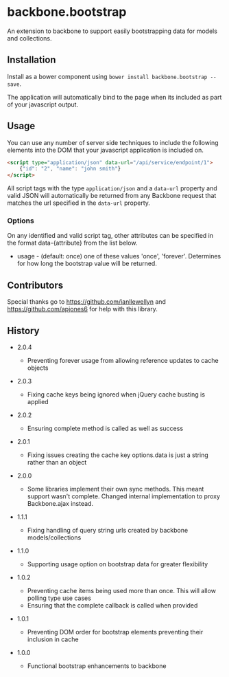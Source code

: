 # backbone.bootstrap

An extension to backbone to support easily bootstrapping data for models and collections.

## Installation

Install as a bower component using `bower install backbone.bootstrap --save`.

The application will automatically bind to the page when its included as part of your javascript output.

## Usage

You can use any number of server side techniques to include the following elements into the DOM that your javascript application is included on.

```html
<script type="application/json" data-url="/api/service/endpoint/1">
	{"id": "2", "name": "john smith"}
</script>
```

All script tags with the type `application/json` and a `data-url` property and valid JSON will automatically be returned from any Backbone request that matches the url specified in the `data-url` property.

### Options

On any identified and valid script tag, other attributes can be specified in the format data-{attribute} from the list below.

* usage - (default: once) one of these values 'once', 'forever'. Determines for how long the bootstrap value will be returned.

## Contributors

Special thanks go to https://github.com/ianllewellyn and https://github.com/apjones6 for help with this library.

## History

* 2.0.4
	* Preventing forever usage from allowing reference updates to cache objects

* 2.0.3
	* Fixing cache keys being ignored when jQuery cache busting is applied

* 2.0.2
	* Ensuring complete method is called as well as success

* 2.0.1
	* Fixing issues creating the cache key options.data is just a string rather than an object

* 2.0.0
	* Some libraries implement their own sync methods. This meant support wasn't complete. Changed internal implementation to proxy Backbone.ajax instead.

* 1.1.1
	* Fixing handling of query string urls created by backbone models/collections

* 1.1.0
	* Supporting usage option on bootstrap data for greater flexibility

* 1.0.2
	* Preventing cache items being used more than once. This will allow polling type use cases
	* Ensuring that the complete callback is called when provided

* 1.0.1
	* Preventing DOM order for bootstrap elements preventing their inclusion in cache

* 1.0.0
	* Functional bootstrap enhancements to backbone